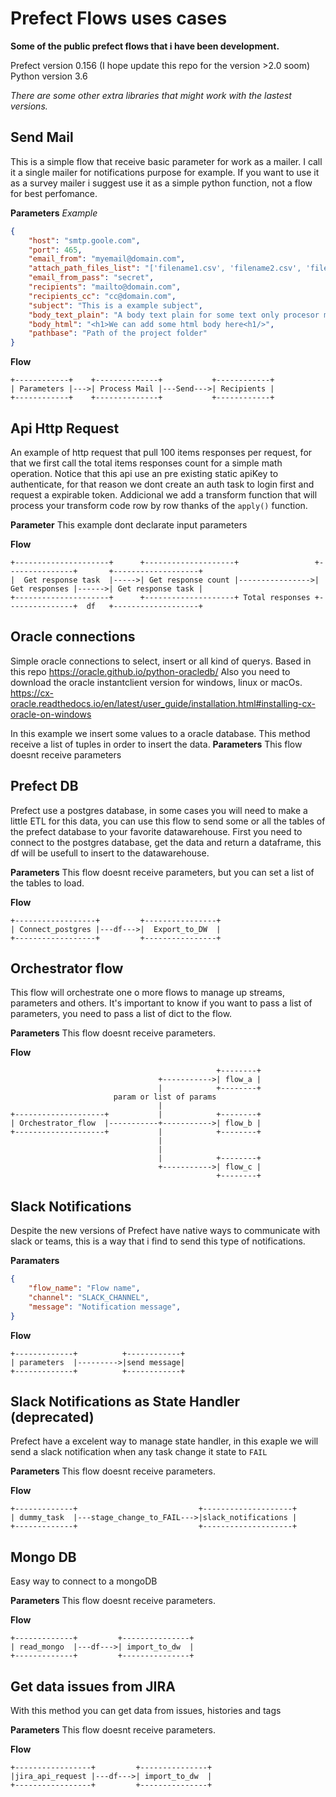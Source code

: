 # Prefect Flows uses cases
**Some of the public prefect flows that i have been development.**

Prefect version 0.156 (I hope update this repo for the version >2.0 soom)
Python version 3.6

*There are some other extra libraries that might work with the lastest versions.*

## Send Mail
This is a simple flow that receive basic parameter for work as a mailer. I call it a single mailer for notifications purpose for example. If you want to use it as a survey mailer i suggest use it as a simple python function, not a flow for best perfomance.

**Parameters**
*Example*
```json
{
    "host": "smtp.goole.com",
    "port": 465,
    "email_from": "myemail@domain.com",
    "attach_path_files_list": "['filename1.csv', 'filename2.csv', 'filenamen.csv']",
    "email_from_pass": "secret",
    "recipients": "mailto@domain.com",
    "recipients_cc": "cc@domain.com",
    "subject": "This is a example subject",
    "body_text_plain": "A body text plain for some text only procesor mail client",
    "body_html": "<h1>We can add some html body here<h1/>",
    "pathbase": "Path of the project folder"
}
```
**Flow**
```
+------------+    +--------------+           +------------+
| Parameters |--->| Process Mail |---Send--->| Recipients |
+------------+    +--------------+           +------------+
```
						
## Api Http Request
An example of http request that pull 100 items responses per request, for that we first call the total items responses count for a simple math operation.
Notice that this api use an pre existing static apiKey to authenticate, for that reason we dont create an auth task to login first and request a expirable token.
Addicional we add a transform function that will process your transform code row by row thanks of the `apply()` function.

**Parameter**
This example dont declarate input parameters

**Flow**
```
+---------------------+      +--------------------+                 +---------------+       +-------------------+
|  Get response task  |----->| Get response count |---------------->| Get responses |------>| Get response task |
+---------------------+      +--------------------+ Total responses +---------------+  df   +-------------------+
```                                                                                                                 

## Oracle connections
Simple oracle connections to select, insert or all kind of querys. Based in this repo https://oracle.github.io/python-oracledb/
Also you need to download the oracle instantclient version for windows, linux or macOs. https://cx-oracle.readthedocs.io/en/latest/user_guide/installation.html#installing-cx-oracle-on-windows

In this example we insert some values to a oracle database. This method receive a list of tuples in order to insert the data.
**Parameters**
This flow doesnt receive parameters

## Prefect DB
Prefect use a postgres database, in some cases you will need to make a little ETL for this data, you can use this flow to send some or all the tables of the prefect database to your favorite datawarehouse.
First you need to connect to the postgres database, get the data and return a dataframe, this df will be usefull to insert to the datawarehouse.

**Parameters**
This flow doesnt receive parameters, but you can set a list of the tables to load.

**Flow**
```
+------------------+         +----------------+
| Connect_postgres |---df--->|  Export_to_DW  |
+------------------+         +----------------+
```
## Orchestrator flow
This flow will orchestrate one o more flows to manage up streams, parameters and others. It's important to know if you want to pass a list of parameters, you need to pass a list of dict to the flow.

**Parameters**
This flow doesnt receive parameters.

**Flow**
```
                                              +--------+
                                 +----------->| flow_a |
                                 |            +--------+
                       param or list of params          
                                 |                      
+--------------------+           |            +--------+
| Orchestrator_flow  |-----------+----------->| flow_b |
+--------------------+           |            +--------+
                                 |                      
                                 |                      
                                 |            +--------+
                                 +----------->| flow_c |
                                              +--------+
```
## Slack Notifications
Despite the new versions of Prefect have native ways to communicate with slack or teams, this is a way that i find to send this type of notifications.


**Paramaters**
```json
{
    "flow_name": "Flow name",
    "channel": "SLACK_CHANNEL",
    "message": "Notification message",
}
```

**Flow**
```
+-------------+          +------------+
| parameters  |--------->|send message|
+-------------+          +------------+
```
## Slack Notifications as State Handler (deprecated)
Prefect have a excelent way to manage state handler, in this exaple we will send a slack notification when any task change it state to `FAIL`

**Parameters**
This flow doesnt receive parameters.

**Flow**
```
+-------------+                           +--------------------+
| dummy_task  |---stage_change_to_FAIL--->|slack_notifications |
+-------------+                           +--------------------+
```
## Mongo DB
Easy way to connect to a mongoDB

**Parameters**
This flow doesnt receive parameters.

**Flow**
```
+-------------+         +---------------+
| read_mongo  |---df--->| import_to_dw  |
+-------------+         +---------------+
```
## Get data issues from JIRA
With this method you can get data from issues, histories and tags

**Parameters**
This flow doesnt receive parameters.

**Flow**
```
+-----------------+         +---------------+
|jira_api_request |---df--->| import_to_dw  |
+-----------------+         +---------------+
```